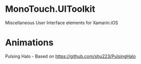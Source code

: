 MonoTouch.UIToolkit
===================

Miscellaneous User Interface elements for Xamarin.iOS


Animations
==========

Pulsing Halo - Based on https://github.com/shu223/PulsingHalo


